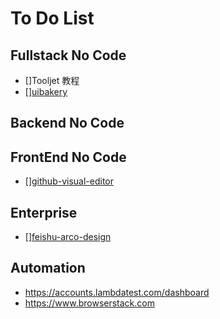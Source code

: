 # To Do List

## Fullstack No Code
- []Tooljet 教程
- [][uibakery](https://uibakery.io/)


## Backend No Code

## FrontEnd No Code

- [][github-visual-editor](https://github.com/topics/visual-editor)


## Enterprise 

- [][feishu-arco-design](https://github.com/arco-design)


## Automation

- https://accounts.lambdatest.com/dashboard
- https://www.browserstack.com